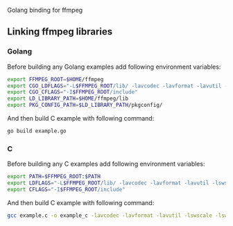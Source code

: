 Golang binding for ffmpeg

## Linking ffmpeg libraries

### Golang

Before building any Golang examples add following environment variables:

```bash
export FFMPEG_ROOT=$HOME/ffmpeg
export CGO_LDFLAGS="-L$FFMPEG_ROOT/lib/ -lavcodec -lavformat -lavutil -lswscale -lswresample -lavdevice -lavfilter"
export CGO_CFLAGS="-I$FFMPEG_ROOT/include"
export LD_LIBRARY_PATH=$HOME/ffmpeg/lib
export PKG_CONFIG_PATH=$LD_LIBRARY_PATH/pkgconfig/
```

And then build C example with following command:
```bash
go build example.go
```

### C

Before building any C examples add following environment variables:
```bash
export PATH=$FFMPEG_ROOT:$PATH
export LDFLAGS="-L$FFMPEG_ROOT/lib/ -lavcodec -lavformat -lavutil -lswscale -lswresample -lavdevice -lavfilter"
export CFLAGS="-I$FFMPEG_ROOT/include"
```

And then build C example with following command:
```bash
gcc example.c -o example_c -lavcodec -lavformat -lavutil -lswscale -lswresample -lavdevice -lavfilter
```
